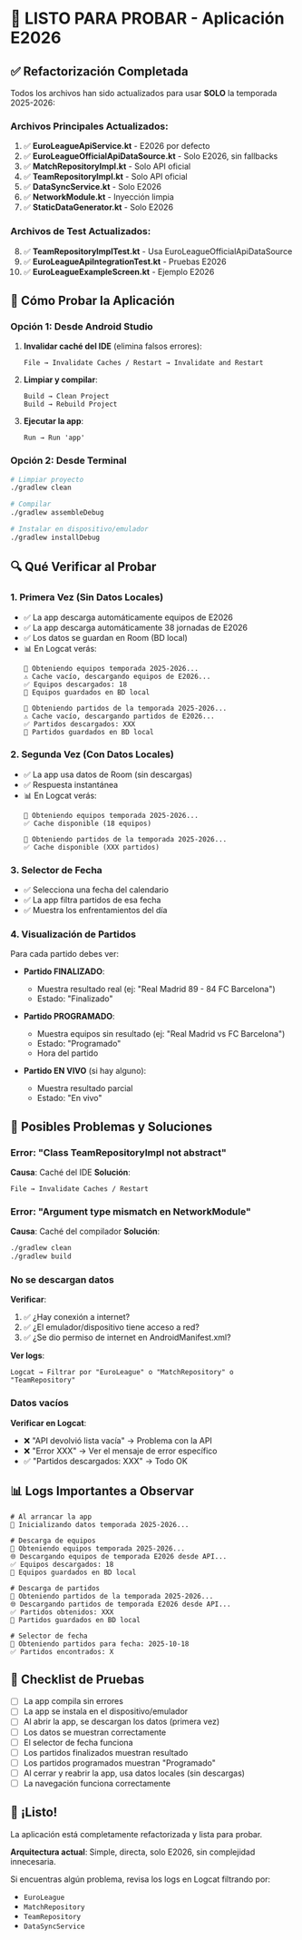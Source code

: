 # 🚀 LISTO PARA PROBAR - Aplicación E2026

## ✅ Refactorización Completada

Todos los archivos han sido actualizados para usar **SOLO** la temporada 2025-2026:

### Archivos Principales Actualizados:
1. ✅ **EuroLeagueApiService.kt** - E2026 por defecto
2. ✅ **EuroLeagueOfficialApiDataSource.kt** - Solo E2026, sin fallbacks
3. ✅ **MatchRepositoryImpl.kt** - Solo API oficial
4. ✅ **TeamRepositoryImpl.kt** - Solo API oficial  
5. ✅ **DataSyncService.kt** - Solo E2026
6. ✅ **NetworkModule.kt** - Inyección limpia
7. ✅ **StaticDataGenerator.kt** - Solo E2026

### Archivos de Test Actualizados:
8. ✅ **TeamRepositoryImplTest.kt** - Usa EuroLeagueOfficialApiDataSource
9. ✅ **EuroLeagueApiIntegrationTest.kt** - Pruebas E2026
10. ✅ **EuroLeagueExampleScreen.kt** - Ejemplo E2026

## 📱 Cómo Probar la Aplicación

### Opción 1: Desde Android Studio

1. **Invalidar caché del IDE** (elimina falsos errores):
   ```
   File → Invalidate Caches / Restart → Invalidate and Restart
   ```

2. **Limpiar y compilar**:
   ```
   Build → Clean Project
   Build → Rebuild Project
   ```

3. **Ejecutar la app**:
   ```
   Run → Run 'app'
   ```

### Opción 2: Desde Terminal

```bash
# Limpiar proyecto
./gradlew clean

# Compilar
./gradlew assembleDebug

# Instalar en dispositivo/emulador
./gradlew installDebug
```

## 🔍 Qué Verificar al Probar

### 1. Primera Vez (Sin Datos Locales)
- ✅ La app descarga automáticamente equipos de E2026
- ✅ La app descarga automáticamente 38 jornadas de E2026
- ✅ Los datos se guardan en Room (BD local)
- 📊 En Logcat verás:
  ```
  🏀 Obteniendo equipos temporada 2025-2026...
  ⚠️ Cache vacío, descargando equipos de E2026...
  ✅ Equipos descargados: 18
  💾 Equipos guardados en BD local
  
  🏀 Obteniendo partidos de la temporada 2025-2026...
  ⚠️ Cache vacío, descargando partidos de E2026...
  ✅ Partidos descargados: XXX
  💾 Partidos guardados en BD local
  ```

### 2. Segunda Vez (Con Datos Locales)
- ✅ La app usa datos de Room (sin descargas)
- ✅ Respuesta instantánea
- 📊 En Logcat verás:
  ```
  📱 Obteniendo equipos temporada 2025-2026...
  ✅ Cache disponible (18 equipos)
  
  📱 Obteniendo partidos de la temporada 2025-2026...
  ✅ Cache disponible (XXX partidos)
  ```

### 3. Selector de Fecha
- ✅ Selecciona una fecha del calendario
- ✅ La app filtra partidos de esa fecha
- ✅ Muestra los enfrentamientos del día

### 4. Visualización de Partidos
Para cada partido debes ver:
- **Partido FINALIZADO**: 
  - Muestra resultado real (ej: "Real Madrid 89 - 84 FC Barcelona")
  - Estado: "Finalizado"
  
- **Partido PROGRAMADO**:
  - Muestra equipos sin resultado (ej: "Real Madrid vs FC Barcelona")
  - Estado: "Programado"
  - Hora del partido

- **Partido EN VIVO** (si hay alguno):
  - Muestra resultado parcial
  - Estado: "En vivo"

## 🐛 Posibles Problemas y Soluciones

### Error: "Class TeamRepositoryImpl not abstract"
**Causa**: Caché del IDE
**Solución**: 
```
File → Invalidate Caches / Restart
```

### Error: "Argument type mismatch en NetworkModule"
**Causa**: Caché del compilador
**Solución**:
```bash
./gradlew clean
./gradlew build
```

### No se descargan datos
**Verificar**:
1. ✅ ¿Hay conexión a internet?
2. ✅ ¿El emulador/dispositivo tiene acceso a red?
3. ✅ ¿Se dio permiso de internet en AndroidManifest.xml?

**Ver logs**:
```
Logcat → Filtrar por "EuroLeague" o "MatchRepository" o "TeamRepository"
```

### Datos vacíos
**Verificar en Logcat**:
- ❌ "API devolvió lista vacía" → Problema con la API
- ❌ "Error XXX" → Ver el mensaje de error específico
- ✅ "Partidos descargados: XXX" → Todo OK

## 📊 Logs Importantes a Observar

```
# Al arrancar la app
🚀 Inicializando datos temporada 2025-2026...

# Descarga de equipos
🏀 Obteniendo equipos temporada 2025-2026...
🌐 Descargando equipos de temporada E2026 desde API...
✅ Equipos descargados: 18
💾 Equipos guardados en BD local

# Descarga de partidos
🏀 Obteniendo partidos de la temporada 2025-2026...
🌐 Descargando partidos de temporada E2026 desde API...
✅ Partidos obtenidos: XXX
💾 Partidos guardados en BD local

# Selector de fecha
📱 Obteniendo partidos para fecha: 2025-10-18
✅ Partidos encontrados: X
```

## 🎯 Checklist de Pruebas

- [ ] La app compila sin errores
- [ ] La app se instala en el dispositivo/emulador
- [ ] Al abrir la app, se descargan los datos (primera vez)
- [ ] Los datos se muestran correctamente
- [ ] El selector de fecha funciona
- [ ] Los partidos finalizados muestran resultado
- [ ] Los partidos programados muestran "Programado"
- [ ] Al cerrar y reabrir la app, usa datos locales (sin descargas)
- [ ] La navegación funciona correctamente

## 🎉 ¡Listo!

La aplicación está completamente refactorizada y lista para probar.

**Arquitectura actual**: Simple, directa, solo E2026, sin complejidad innecesaria.

Si encuentras algún problema, revisa los logs en Logcat filtrando por:
- `EuroLeague`
- `MatchRepository`
- `TeamRepository`
- `DataSyncService`

